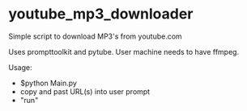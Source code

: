 # youtube_mp3_downloader
Simple script to download MP3's from youtube.com

Uses prompttoolkit and pytube. User machine needs to have ffmpeg. 

Usage:
  - $python Main.py
  - copy and past URL(s) into user prompt
  - "run"
  
  
